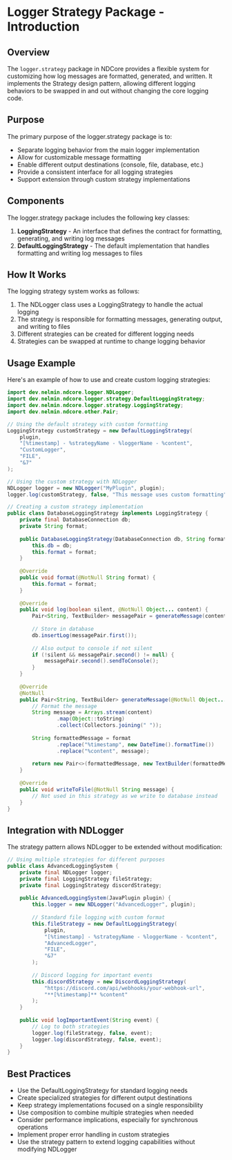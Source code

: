 # Logger Strategy Package - Introduction

## Overview

The `logger.strategy` package in NDCore provides a flexible system for customizing how log messages are formatted, generated, and written. It implements the Strategy design pattern, allowing different logging behaviors to be swapped in and out without changing the core logging code.

## Purpose

The primary purpose of the logger.strategy package is to:

- Separate logging behavior from the main logger implementation
- Allow for customizable message formatting
- Enable different output destinations (console, file, database, etc.)
- Provide a consistent interface for all logging strategies
- Support extension through custom strategy implementations

## Components

The logger.strategy package includes the following key classes:

1. **LoggingStrategy** - An interface that defines the contract for formatting, generating, and writing log messages
2. **DefaultLoggingStrategy** - The default implementation that handles formatting and writing log messages to files

## How It Works

The logging strategy system works as follows:

1. The NDLogger class uses a LoggingStrategy to handle the actual logging
2. The strategy is responsible for formatting messages, generating output, and writing to files
3. Different strategies can be created for different logging needs
4. Strategies can be swapped at runtime to change logging behavior

## Usage Example

Here's an example of how to use and create custom logging strategies:

```java
import dev.nelmin.ndcore.logger.NDLogger;
import dev.nelmin.ndcore.logger.strategy.DefaultLoggingStrategy;
import dev.nelmin.ndcore.logger.strategy.LoggingStrategy;
import dev.nelmin.ndcore.other.Pair;

// Using the default strategy with custom formatting
LoggingStrategy customStrategy = new DefaultLoggingStrategy(
    plugin,
    "[%timestamp] - %strategyName - %loggerName - %content",
    "CustomLogger",
    "FILE",
    "&7"
);

// Using the custom strategy with NDLogger
NDLogger logger = new NDLogger("MyPlugin", plugin);
logger.log(customStrategy, false, "This message uses custom formatting");

// Creating a custom strategy implementation
public class DatabaseLoggingStrategy implements LoggingStrategy {
    private final DatabaseConnection db;
    private String format;
    
    public DatabaseLoggingStrategy(DatabaseConnection db, String format) {
        this.db = db;
        this.format = format;
    }
    
    @Override
    public void format(@NotNull String format) {
        this.format = format;
    }
    
    @Override
    public void log(boolean silent, @NotNull Object... content) {
        Pair<String, TextBuilder> messagePair = generateMessage(content);
        
        // Store in database
        db.insertLog(messagePair.first());
        
        // Also output to console if not silent
        if (!silent && messagePair.second() != null) {
            messagePair.second().sendToConsole();
        }
    }
    
    @Override
    @NotNull
    public Pair<String, TextBuilder> generateMessage(@NotNull Object... content) {
        // Format the message
        String message = Arrays.stream(content)
                .map(Object::toString)
                .collect(Collectors.joining(" "));
                
        String formattedMessage = format
                .replace("%timestamp", new DateTime().formatTime())
                .replace("%content", message);
                
        return new Pair<>(formattedMessage, new TextBuilder(formattedMessage));
    }
    
    @Override
    public void writeToFile(@NotNull String message) {
        // Not used in this strategy as we write to database instead
    }
}
```

## Integration with NDLogger

The strategy pattern allows NDLogger to be extended without modification:

```java
// Using multiple strategies for different purposes
public class AdvancedLoggingSystem {
    private final NDLogger logger;
    private final LoggingStrategy fileStrategy;
    private final LoggingStrategy discordStrategy;
    
    public AdvancedLoggingSystem(JavaPlugin plugin) {
        this.logger = new NDLogger("AdvancedLogger", plugin);
        
        // Standard file logging with custom format
        this.fileStrategy = new DefaultLoggingStrategy(
            plugin,
            "[%timestamp] - %strategyName - %loggerName - %content",
            "AdvancedLogger",
            "FILE",
            "&7"
        );
        
        // Discord logging for important events
        this.discordStrategy = new DiscordLoggingStrategy(
            "https://discord.com/api/webhooks/your-webhook-url",
            "**[%timestamp]** %content"
        );
    }
    
    public void logImportantEvent(String event) {
        // Log to both strategies
        logger.log(fileStrategy, false, event);
        logger.log(discordStrategy, false, event);
    }
}
```

## Best Practices

- Use the DefaultLoggingStrategy for standard logging needs
- Create specialized strategies for different output destinations
- Keep strategy implementations focused on a single responsibility
- Use composition to combine multiple strategies when needed
- Consider performance implications, especially for synchronous operations
- Implement proper error handling in custom strategies
- Use the strategy pattern to extend logging capabilities without modifying NDLogger